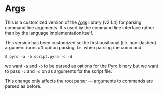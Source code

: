 # Args

[1]: https://github.com/dmulholl/args

This is a customized version of the [Args][1] library (v2.1.4) for parsing command line arguments. It's used by the command line interface rather than by the language implementation itself.

This version has been customized so the first positional (i.e. non-dashed) argument turns off option parsing, i.e. when parsing the command:

    $ pyro -a -b script.pyro -c -d

we want `-a` and `-b` to be parsed as options for the Pyro binary but we want to pass `-c` and `-d` on as arguments for the script file.

This change only affects the root parser &mdash; arguments to commands are parsed as before.
